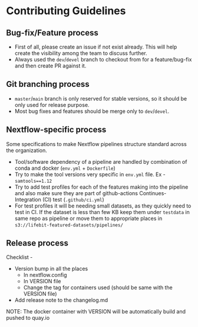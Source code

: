 # Contributing Guidelines

## Bug-fix/Feature process

* First of all, please create an issue if not exist already. This will help create the visibility among the team to discuss further.
* Always used the `dev`/`devel` branch to checkout from for a feature/bug-fix and then create PR against it.

## Git branching process

* `master`/`main` branch is only reserved for stable versions, so it should be only used for release purpose.
* Most bug fixes and features should be merge only to `dev`/`devel`.

## Nextflow-specific process

Some specifications to make Nextflow pipelines structure standard across the organization.
 
* Tool/software dependency of a pipeline are handled by combination of conda and docker (`env.yml` + `Dockerfile`)
* Try to make the tool versions very specific in `env.yml` file. Ex - `samtools==1.12`
* Try to add test profiles for each of the features making into the pipeline and also make sure they are part of github-actions Continues-Integration (CI) test (`.github/ci.yml`)
* For test profiles it will be needing small datasets, as they quickly need to test in CI. If the dataset is less than few KB keep them under `testdata` in same repo as pipeline or move them to appropriate places in `s3://lifebit-featured-datasets/pipelines/`

## Release process

Checklist - 
* Version bump in all the places
  * In nextflow.config
  * In VERSION file
  * Change the tag for containers used (should be same with the VERSION file)
* Add release note to the changelog.md

NOTE: The docker container with VERSION will be automatically build and pushed to quay.io 
